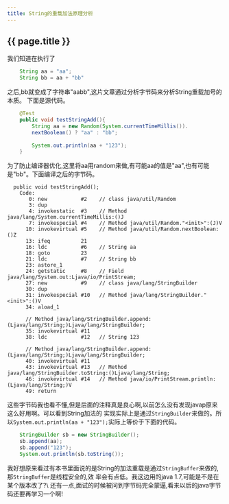 ```yaml
---
title: String的重载加法原理分析
---
```


## {{ page.title }}

我们知道在执行了

~~~java
    String aa = "aa";
    String bb = aa + "bb"
~~~

之后,bb就变成了字符串"aabb",这片文章通过分析字节码来分析String重载加号的本质。
下面是源代码。

~~~java
    @Test
    public void testStringAdd(){
        String aa = new Random(System.currentTimeMillis()).
        nextBoolean() ? "aa" : "bb";
        
        System.out.println(aa + "123");
    }
~~~

为了防止编译器优化,这里将aa用random来做,有可能aa的值是"aa",也有可能是"bb"。下面编译之后的字节码。

~~~
  public void testStringAdd();
    Code:
       0: new           #2    // class java/util/Random
       3: dup
       4: invokestatic  #3    // Method java/lang/System.currentTimeMillis:()J
       7: invokespecial #4    // Method java/util/Random."<init>":(J)V
      10: invokevirtual #5    // Method java/util/Random.nextBoolean:()Z
      13: ifeq          21
      16: ldc           #6    // String aa
      18: goto          23
      21: ldc           #7    // String bb
      23: astore_1
      24: getstatic     #8    // Field java/lang/System.out:Ljava/io/PrintStream;
      27: new           #9    // class java/lang/StringBuilder
      30: dup
      31: invokespecial #10   // Method java/lang/StringBuilder."<init>":()V
      34: aload_1
      
      // Method java/lang/StringBuilder.append:(Ljava/lang/String;)Ljava/lang/StringBuilder;
      35: invokevirtual #11   
      38: ldc           #12   // String 123
      
      // Method java/lang/StringBuilder.append:(Ljava/lang/String;)Ljava/lang/StringBuilder;
      40: invokevirtual #11   
      43: invokevirtual #13   // Method java/lang/StringBuilder.toString:()Ljava/lang/String;
      46: invokevirtual #14   // Method java/io/PrintStream.println:(Ljava/lang/String;)V
      49: return
~~~

这些字节码我也看不懂,但是后面的注释真是良心啊,以前怎么没有发现javap原来这么好用啊。可以看到String加法的
实现实际上是通过`StringBuilder`来做的。所以`System.out.println(aa + "123");`实际上等价于下面的代码。

~~~java
    StringBuilder sb = new StringBuilder();
    sb.append(aa);
    sb.append("123");
    System.out.println(sb.toString());
~~~

我好想原来看过有本书里面说的是String的加法重载是通过`StringBuffer`来做的,那`StringBuffer`是线程安全的,效
率会有点低。我这边用的java 1.7,可能是不是在某个版本改了?\\
还有一点,面试的时候被问到字节码完全蒙逼,看来以后的java字节码还要再学习一个啊!
